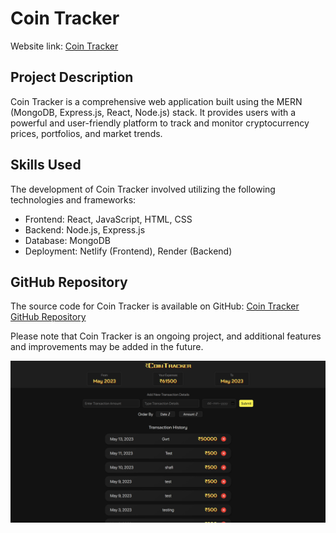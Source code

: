 # Coin Tracker

Website link: [Coin Tracker](https://tubular-starship-f4c8df.netlify.app/)

## Project Description

Coin Tracker is a comprehensive web application built using the MERN (MongoDB, Express.js, React, Node.js) stack. It provides users with a powerful and user-friendly platform to track and monitor cryptocurrency prices, portfolios, and market trends.


## Skills Used
The development of Coin Tracker involved utilizing the following technologies and frameworks:
- Frontend: React, JavaScript, HTML, CSS
- Backend: Node.js, Express.js
- Database: MongoDB
- Deployment: Netlify (Frontend), Render (Backend)

## GitHub Repository
The source code for Coin Tracker is available on GitHub: [Coin Tracker GitHub Repository](https://github.com/shafi099/MoneyTracker)

Please note that Coin Tracker is an ongoing project, and additional features and improvements may be added in the future.

![Coin Tracker Screenshot](overview.png)


